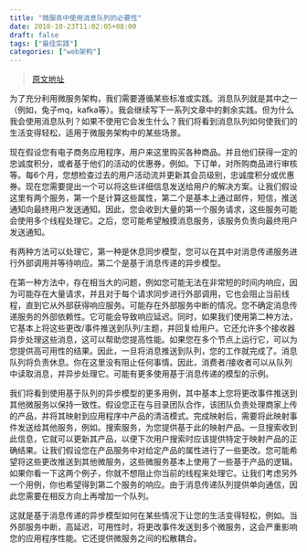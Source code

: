 ```yaml
---
title: "微服务中使用消息队列的必要性"
date: 2018-10-23T11:02:05+08:00
draft: false
tags: ["最佳实践"]
categories: ["web架构"]
---
```


> [原文地址](https://medium.com/startlovingyourself/need-of-messaging-queues-in-microservices-architecture-91de0db89120)

为了充分利用微服务架构，我们需要遵循某些标准或实践。消息队列就是其中之一（例如，兔子mq，kafka等）。我会继续写下一系列文章中的剩余实践。但为什么我会使用消息队列？如果不使用它会发生什么？我们将看到消息队列如何使我们的生活变得轻松，适用于微服务架构中的某些场景。



现在假设您有电子商务应用程序，用户来这里购买各种商品。并且他们获得一定的忠诚度积分，或者基于他们的活动的优惠券，例如。下订单，对所购商品进行审核等。每6个月，您想检查过去的用户活动流并更新其会员级别，忠诚度积分或优惠券。现在您需要提出一个可以将这些详细信息发送给用户的解决方案。让我们假设这里有两个服务，第一个是计算这些属性，第二个是基本上通过邮件，短信，推送通知向最终用户发送通知。因此，您会收到大量的第一个服务请求，这些服务可能会使用多个线程处理它。之后，您可能希望触摸消息服务，该服务负责向最终用户发送通知。

有两种方法可以处理它，第一种是休息同步模型，您可以在其中对消息传递服务进行外部调用并等待响应。第二个是基于消息传递的异步模型。

在第一种方法中，存在相当大的问题，例如您可能无法在非常短的时间内响应，因为可能存在大量请求，并且对于每个请求同步进行外部调用，它也会阻止当前线程，直到它从外部获得响应服务。可能存在外部服务中断的情况。您不确定消息传递服务的外部依赖性。它可能会导致响应延迟。同时，如果我们使用第二种方法，它基本上将这些更改/事件推送到队列/主题，并回复给用户。它还允许多个接收器异步处理这些消息，这可以帮助您提高性能。如果您在多个节点上运行它，可以为您提供高可用性的结果。因此，一旦将消息推送到队列，您的工作就完成了。消息队列将负责休息。你在这里没有阻止任何事情。因此，消费者/接收者可以从队列中读取消息，并异步处理它。可能有更多使用基于消息传递的模型的示例。

我们将看到使用基于队列的异步模型的更多用例，其中基本上您将更改事件推送到其他微服务以保持一致性。假设您正在与目录团队合作，该团队负责处理商家上传的产品，并将其映射到应用程序中产品的清洁模式。完成映射后，需要将此映射事件发送给其他服务，例如。搜索服务，为您提供基于此的映射产品。一旦搜索收到此信息，它就可以更新其产品，以便下次用户搜索时应该提供特定于映射产品的正确结果。让我们假设您在产品服务中对给定产品的属性进行了一些更改。您可能希望将这些更改推送到其他微服务，这些微服务基本上使用了一些基于产品的逻辑。如果你看一下这两个例子，你就不想阻止你当前的线程来处理它。让我们考虑另外一个用例，你也希望得到第二个服务的响应。由于消息传递队列提供单向通信，因此您需要在相反方向上再增加一个队列。

这就是基于消息传递的异步模型如何在某些情况下让您的生活变得轻松，例如。当外部服务中断，高延迟，可用性时，将更改事件发送到多个微服务，这会严重影响您的应用程序性能。它还提供微服务之间的松散耦合。
